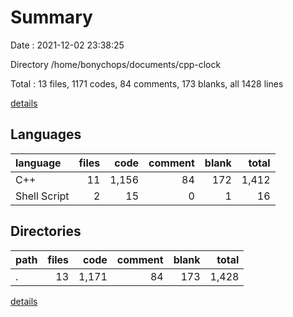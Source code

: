 # Summary

Date : 2021-12-02 23:38:25

Directory /home/bonychops/documents/cpp-clock

Total : 13 files,  1171 codes, 84 comments, 173 blanks, all 1428 lines

[details](details.md)

## Languages
| language | files | code | comment | blank | total |
| :--- | ---: | ---: | ---: | ---: | ---: |
| C++ | 11 | 1,156 | 84 | 172 | 1,412 |
| Shell Script | 2 | 15 | 0 | 1 | 16 |

## Directories
| path | files | code | comment | blank | total |
| :--- | ---: | ---: | ---: | ---: | ---: |
| . | 13 | 1,171 | 84 | 173 | 1,428 |

[details](details.md)